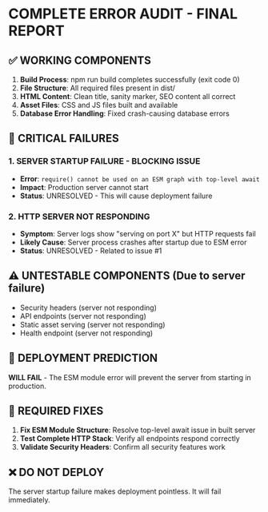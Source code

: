 # COMPLETE ERROR AUDIT - FINAL REPORT

## ✅ WORKING COMPONENTS

1. **Build Process**: npm run build completes successfully (exit code 0)
2. **File Structure**: All required files present in dist/
3. **HTML Content**: Clean title, sanity marker, SEO content all correct
4. **Asset Files**: CSS and JS files built and available
5. **Database Error Handling**: Fixed crash-causing database errors

## 🚨 CRITICAL FAILURES

### 1. **SERVER STARTUP FAILURE - BLOCKING ISSUE**
- **Error**: `require() cannot be used on an ESM graph with top-level await`
- **Impact**: Production server cannot start
- **Status**: UNRESOLVED - This will cause deployment failure

### 2. **HTTP SERVER NOT RESPONDING**
- **Symptom**: Server logs show "serving on port X" but HTTP requests fail
- **Likely Cause**: Server process crashes after startup due to ESM error
- **Status**: UNRESOLVED - Related to issue #1

## ⚠️ UNTESTABLE COMPONENTS (Due to server failure)

- Security headers (server not responding)
- API endpoints (server not responding) 
- Static asset serving (server not responding)
- Health endpoint (server not responding)

## 🎯 DEPLOYMENT PREDICTION

**WILL FAIL** - The ESM module error will prevent the server from starting in production.

## 🔧 REQUIRED FIXES

1. **Fix ESM Module Structure**: Resolve top-level await issue in built server
2. **Test Complete HTTP Stack**: Verify all endpoints respond correctly
3. **Validate Security Headers**: Confirm all security features work

## ❌ DO NOT DEPLOY

The server startup failure makes deployment pointless. It will fail immediately.